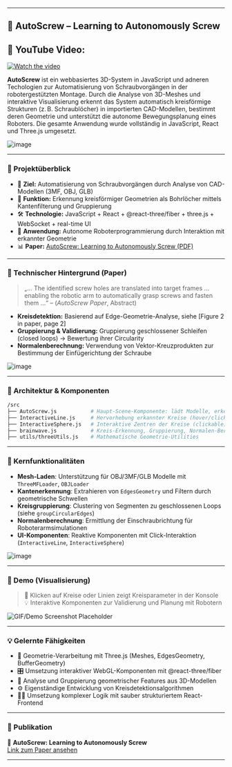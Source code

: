 

---

## 🔩 AutoScrew – Learning to Autonomously Screw

## 🎥 YouTube Video:
[![Watch the video](https://img.youtube.com/vi/WrsYrJQtBNE/0.jpg)](https://youtu.be/WrsYrJQtBNE)

**AutoScrew** ist ein webbasiertes 3D-System in JavaScript und adneren Techologien zur Automatisierung von Schraubvorgängen in der robotergestützten Montage. Durch die Analyse von 3D-Meshes und interaktive Visualisierung erkennt das System automatisch kreisförmige Strukturen (z. B. Schraublöcher) in importierten CAD-Modellen, bestimmt deren Geometrie und unterstützt die autonome Bewegungsplanung eines Roboters. Die gesamte Anwendung wurde vollständig in JavaScript, React und Three.js umgesetzt.

![image](https://github.com/user-attachments/assets/e0fd7a1e-f702-49aa-bed0-3ab5fd4d753e)

---

### 🚀 Projektüberblick

- 🧠 **Ziel:** Automatisierung von Schraubvorgängen durch Analyse von CAD-Modellen (3MF, OBJ, GLB)
- 🔎 **Funktion:** Erkennung kreisförmiger Geometrien als Bohrlöcher mittels Kantenfilterung und Gruppierung
- 🛠️ **Technologie:** JavaScript + React + @react-three/fiber + three.js + WebSocket + real-time UI
- 🤖 **Anwendung:** Autonome Roboterprogrammierung durch Interaktion mit erkannter Geometrie
- 📊 **Paper:** [AutoScrew: Learning to Autonomously Screw (PDF)](./16_AutoScrew_Learning_to_Autonomously_Screw.pdf)

---

### 🧠 Technischer Hintergrund (Paper)

> „… The identified screw holes are translated into target frames … enabling the robotic arm to automatically grasp screws and fasten them …“ – (*AutoScrew Paper*, Abstract)

- **Kreisdetektion:** Basierend auf Edge-Geometrie-Analyse, siehe [Figure 2 in paper, page 2]
- **Gruppierung & Validierung:** Gruppierung geschlossener Schleifen (closed loops) → Bewertung ihrer Circularity
- **Normalenberechnung:** Verwendung von Vektor-Kreuzprodukten zur Bestimmung der Einfügerichtung der Schraube

![image](https://github.com/user-attachments/assets/ae057bff-2593-4dd4-8b1f-70a6fa618fe6)


---

### 🧩 Architektur & Komponenten

```bash
/src
├── AutoScrew.js           # Haupt-Scene-Komponente: lädt Modelle, erkennt Kreise
├── InteractiveLine.js     # Hervorhebung erkannter Kreise (hover/click)
├── InteractiveSphere.js   # Interaktive Zentren der Kreise (clickable)
├── brainwave.js           # Kreis-Erkennung, Gruppierung, Normalen-Berechnung
├── utils/threeUtils.js    # Mathematische Geometrie-Utilities
```

---

### 🎯 Kernfunktionalitäten

- **Mesh-Laden**: Unterstützung für OBJ/3MF/GLB Modelle mit `ThreeMFLoader`, `OBJLoader`
- **Kantenerkennung**: Extrahieren von `EdgesGeometry` und Filtern durch geometrische Schwellen
- **Kreisgruppierung**: Clustering von Segmenten zu geschlossenen Loops (siehe `groupCircularEdges`)
- **Normalenberechnung**: Ermittlung der Einschraubrichtung für Roboterarmsimulationen
- **UI-Komponenten**: Reaktive Komponenten mit Click-Interaktion (`InteractiveLine`, `InteractiveSphere`)

![image](https://github.com/user-attachments/assets/3b045c28-48ab-43ca-8265-639a1485f802)

---

### 📸 Demo (Visualisierung)

> 🎯 Klicken auf Kreise oder Linien zeigt Kreisparameter in der Konsole  
> 💡 Interaktive Komponenten zur Validierung und Planung mit Robotern

![GIF/Demo Screenshot Placeholder](https://your-image-link-if-available.com)

---

### 💡 Gelernte Fähigkeiten

- 🧠 Geometrie-Verarbeitung mit Three.js (Meshes, EdgesGeometry, BufferGeometry)
- 🎛️ Umsetzung interaktiver WebGL-Komponenten mit @react-three/fiber
- 🧩 Analyse und Gruppierung geometrischer Features aus 3D-Modellen
- ⚙️ Eigenständige Entwicklung von Kreisdetektionsalgorithmen
- 👨‍💻 Umsetzung komplexer Logik mit sauber strukturiertem React-Frontend

---

### 📄 Publikation

📘 **AutoScrew: Learning to Autonomously Screw**  
[Link zum Paper ansehen](./16_AutoScrew_Learning_to_Autonomously_Screw.pdf)

---
